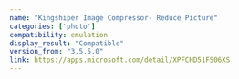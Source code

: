 ```yaml
---
name: "Kingshiper Image Compressor- Reduce Picture"
categories: ['photo']
compatibility: emulation
display_result: "Compatible"
version_from: "3.5.5.0"
link: https://apps.microsoft.com/detail/XPFCHD51FS06XS
---
```

